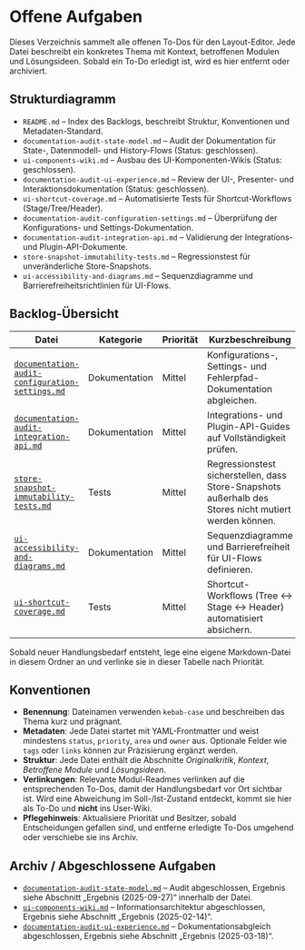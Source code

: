 # Offene Aufgaben

Dieses Verzeichnis sammelt alle offenen To-Dos für den Layout-Editor. Jede Datei beschreibt ein konkretes Thema mit Kontext, betroffenen Modulen und Lösungsideen. Sobald ein To-Do erledigt ist, wird es hier entfernt oder archiviert.

## Strukturdiagramm

- `README.md` – Index des Backlogs, beschreibt Struktur, Konventionen und Metadaten-Standard.
- `documentation-audit-state-model.md` – Audit der Dokumentation für State-, Datenmodell- und History-Flows (Status: geschlossen).
- `ui-components-wiki.md` – Ausbau des UI-Komponenten-Wikis (Status: geschlossen).
- `documentation-audit-ui-experience.md` – Review der UI-, Presenter- und Interaktionsdokumentation (Status: geschlossen).
- `ui-shortcut-coverage.md` – Automatisierte Tests für Shortcut-Workflows (Stage/Tree/Header).
- `documentation-audit-configuration-settings.md` – Überprüfung der Konfigurations- und Settings-Dokumentation.
- `documentation-audit-integration-api.md` – Validierung der Integrations- und Plugin-API-Dokumente.
- `store-snapshot-immutability-tests.md` – Regressionstest für unveränderliche Store-Snapshots.
- `ui-accessibility-and-diagrams.md` – Sequenzdiagramme und Barrierefreiheitsrichtlinien für UI-Flows.

## Backlog-Übersicht

| Datei | Kategorie | Priorität | Kurzbeschreibung |
| --- | --- | --- | --- |
| [`documentation-audit-configuration-settings.md`](documentation-audit-configuration-settings.md) | Dokumentation | Mittel | Konfigurations-, Settings- und Fehlerpfad-Dokumentation abgleichen. |
| [`documentation-audit-integration-api.md`](documentation-audit-integration-api.md) | Dokumentation | Mittel | Integrations- und Plugin-API-Guides auf Vollständigkeit prüfen. |
| [`store-snapshot-immutability-tests.md`](store-snapshot-immutability-tests.md) | Tests | Mittel | Regressionstest sicherstellen, dass Store-Snapshots außerhalb des Stores nicht mutiert werden können. |
| [`ui-accessibility-and-diagrams.md`](ui-accessibility-and-diagrams.md) | Dokumentation | Mittel | Sequenzdiagramme und Barrierefreiheit für UI-Flows definieren. |
| [`ui-shortcut-coverage.md`](ui-shortcut-coverage.md) | Tests | Mittel | Shortcut-Workflows (Tree ↔ Stage ↔ Header) automatisiert absichern. |

Sobald neuer Handlungsbedarf entsteht, lege eine eigene Markdown-Datei in diesem Ordner an und verlinke sie in dieser Tabelle nach Priorität.

## Konventionen

- **Benennung**: Dateinamen verwenden `kebab-case` und beschreiben das Thema kurz und prägnant.
- **Metadaten**: Jede Datei startet mit YAML-Frontmatter und weist mindestens `status`, `priority`, `area` und `owner` aus. Optionale Felder wie `tags` oder `links` können zur Präzisierung ergänzt werden.
- **Struktur**: Jede Datei enthält die Abschnitte _Originalkritik_, _Kontext_, _Betroffene Module_ und _Lösungsideen_.
- **Verlinkungen**: Relevante Modul-Readmes verlinken auf die entsprechenden To-Dos, damit der Handlungsbedarf vor Ort sichtbar ist. Wird eine Abweichung im Soll-/Ist-Zustand entdeckt, kommt sie hier als To-Do und **nicht** ins User-Wiki.
- **Pflegehinweis**: Aktualisiere Priorität und Besitzer, sobald Entscheidungen gefallen sind, und entferne erledigte To-Dos umgehend oder verschiebe sie ins Archiv.

## Archiv / Abgeschlossene Aufgaben

- [`documentation-audit-state-model.md`](documentation-audit-state-model.md) – Audit abgeschlossen, Ergebnis siehe Abschnitt „Ergebnis (2025-09-27)“ innerhalb der Datei.
- [`ui-components-wiki.md`](ui-components-wiki.md) – Informationsarchitektur abgeschlossen, Ergebnis siehe Abschnitt „Ergebnis (2025-02-14)“.
- [`documentation-audit-ui-experience.md`](documentation-audit-ui-experience.md) – Dokumentationsabgleich abgeschlossen, Ergebnis siehe Abschnitt „Ergebnis (2025-03-18)“.
